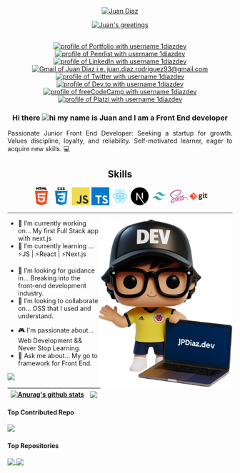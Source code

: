 <!-- <div align="center">
  Juan Diaz Banner
   <a href="https://github.com/JuanPabloDiaz?tab=repositories">
    <img  src="assets/images/logoNoBG_S.png"  width="200px" alt="Logo">
  </a> 
</div> -->

<!-- Typing SVG From: https://git.io/typing-svg -->
<div align="center">
  <p>
    <a href="https://github.com/JuanPabloDiaz">
      <img src="https://readme-typing-svg.demolab.com?font=Fira+Code&size=22&duration=1&pause=1000&center=true&vCenter=true&repeat=false&random=false&width=510&height=25&lines=Juan+Diaz" alt="Juan Diaz"/></a>
  </p>
  
  <p>
    <a href="https://github.com/JuanPabloDiaz">
      <img src="https://readme-typing-svg.demolab.com?font=Fira+Code&size=22&pause=1000&center=true&vCenter=true&random=false&width=550&height=30&lines=Hello+there!;💻+I'm+a+passionate+Front+End+Developer+💻;🚀+Open+Source+Enthusiast+🚀;📚+Always+learning+new+things+📚;⚡+Happy+coding+⚡" alt="Juan's greetings"/></a>
  </p>
</div>

<!-- How To Reach Me -->
<div align="center">
  <!-- <img src="https://api.visitorbadge.io/api/visitors?path=https%3A%2F%2Fgithub.com%2F1diazdev%2F1diazdev&label=VISITORS&labelColor=%23000&countColor=%230A0209" /> -->
  <br>
  <a href="https://www.jpdiaz.dev"><img src="https://img.shields.io/badge/Portfolio-d5d5d5?style=for-the-badge&logo=vercel&logoColor=0A0209" alt="profile of Portfolio with username 1diazdev" /></a>
  <a href="https://peerlist.io/1diazdev"><img src="https://img.shields.io/badge/peerlist-d5d5d5?style=for-the-badge&logo=peerlist&logoColor=0A0209" alt="profile of Peerlist with username 1diazdev" ></a>
  <a href="https://www.linkedin.com/in/1diazdev/"><img src="https://img.shields.io/badge/LinkedIn-d5d5d5?style=for-the-badge&logo=linkedin&logoColor=0A0209" alt="profile of LinkedIn with username 1diazdev" /></a>
  <a href="mailto:juan.diaz.rodriguez93@gmail.com"><img src="https://img.shields.io/badge/Gmail-d5d5d5?style=for-the-badge&logo=gmail&logoColor=0A0209" alt="Gmail of Juan Diaz i.e.   juan.diaz.rodriguez93@gmail.com" /></a>
  <a href="https://twitter.com/1diazdev"><img src="https://img.shields.io/badge/Twitter-d5d5d5?style=for-the-badge&logo=x&logoColor=0A0209" alt="profile of Twitter with username 1diazdev" ></a>
  <a href="https://dev.to/1diazdev"><img src="https://img.shields.io/badge/dev.to-d5d5d5?style=for-the-badge&logo=devdotto&logoColor=0A0209" alt="profile of Dev.to with username 1diazdev" /></a>
  <a href="https://www.freecodecamp.org/1diazdev"><img src="https://img.shields.io/badge/freeCodeCamp-d5d5d5?style=for-the-badge&logo=freecodecamp&logoColor=0A0209" alt="profile of freeCodeCamp with username 1diazdev" /></a>
  <a href="https://platzi.com/p/1diazdev/"><img src="https://img.shields.io/badge/Platzi-d5d5d5?style=for-the-badge&logo=platzi&logoColor=0A0209" alt="profile of Platzi with username 1diazdev" /></a>
</div>

<!-- # Hello 👋 -->

<div align="center">

### Hi there <img src="https://user-images.githubusercontent.com/1303154/88677602-1635ba80-d120-11ea-84d8-d263ba5fc3c0.gif" width="28px" alt="hi"> my name is Juan and I am a Front End developer

</div>

<p align="justify">
Passionate Junior Front End Developer: Seeking a startup for growth. Values discipline, loyalty, and reliability. Self-motivated learner, eager to acquire new skills. 💻</p>

<!-- ### 🎯 Some technologies I use: -->
<div align="center">

<h2 align="center">Skills</h2>
  <!-- <img src="assets/icons/html.svg" width="40" title="HTML"/>
  <img src="assets/icons/css.svg" width="40" title="CSS"/>
  <img src="assets/icons/javascript.svg" width="37" title="JavaScript"/>
  <img src="assets/icons/typescript.svg" width="37" title="TypeScript"/>
  <img src="assets/icons/react.svg" width="40" title="React"/>
  <img src="assets/icons/nextjs.svg" width="40" title="NextJS"/>
  <img src="assets/icons/tailwind.svg" width="40" title="Tailwind"/>
  <img src="assets/icons/sass.svg" width="40" title="sass"/> -->

  <!-- <img src="assets/icons/figma.svg" width="36" title="Figma"/>
  <img src="assets/icons/node.svg" width="45" title="NodeJS"/>
  <img src="assets/icons/express.svg" width="43" title="Express"/>
  <img src="assets/icons/mysql.svg" width="38" title="MySQL"/> -->

<!--
Source: https://rahuldkjain.github.io/gh-profile-readme-generator/
<h3 align="left">Languages and Tools:</h3>
<p align="left"> <a href="https://www.w3schools.com/css/" target="_blank" rel="noreferrer"> <img src="https://raw.githubusercontent.com/devicons/devicon/master/icons/css3/css3-original-wordmark.svg" alt="css3" width="40" height="40"/> </a> <a href="https://www.w3.org/html/" target="_blank" rel="noreferrer"> <img src="https://raw.githubusercontent.com/devicons/devicon/master/icons/html5/html5-original-wordmark.svg" alt="html5" width="40" height="40"/> </a> <a href="https://developer.mozilla.org/en-US/docs/Web/JavaScript" target="_blank" rel="noreferrer"> <img src="https://raw.githubusercontent.com/devicons/devicon/master/icons/javascript/javascript-original.svg" alt="javascript" width="40" height="40"/> </a> <a href="https://jekyllrb.com/" target="_blank" rel="noreferrer"> <img src="https://www.vectorlogo.zone/logos/jekyllrb/jekyllrb-icon.svg" alt="jekyll" width="40" height="40"/> </a> <a href="https://nextjs.org/" target="_blank" rel="noreferrer"> <img src="https://cdn.worldvectorlogo.com/logos/nextjs-2.svg" alt="nextjs" width="40" height="40"/> </a> <a href="https://reactjs.org/" target="_blank" rel="noreferrer"> <img src="https://raw.githubusercontent.com/devicons/devicon/master/icons/react/react-original-wordmark.svg" alt="react" width="40" height="40"/> </a> <a href="https://sass-lang.com" target="_blank" rel="noreferrer"> <img src="https://raw.githubusercontent.com/devicons/devicon/master/icons/sass/sass-original.svg" alt="sass" width="40" height="40"/> </a> <a href="https://tailwindcss.com/" target="_blank" rel="noreferrer"> <img src="https://www.vectorlogo.zone/logos/tailwindcss/tailwindcss-icon.svg" alt="tailwind" width="40" height="40"/> </a> <a href="https://www.typescriptlang.org/" target="_blank" rel="noreferrer"> <img src="https://raw.githubusercontent.com/devicons/devicon/master/icons/typescript/typescript-original.svg" alt="typescript" width="40" height="40"/> </a> </p> -->

<!-- <div align="justify">=

[![HTML](https://img.shields.io/badge/HTML5-E34F26.svg?style=for-the-badge&logo=HTML5&logoColor=white)](https://www.w3schools.com/whatis/whatis_html.asp)
[![CSS](https://img.shields.io/badge/CSS3-1572B6.svg?style=for-the-badge&logo=CSS3&logoColor=white)](https://www.w3schools.com/whatis/whatis_css.asp)
[![Js](https://img.shields.io/badge/JavaScript-F7DF1E.svg?style=for-the-badge&logo=JavaScript&logoColor=black)](https://www.w3schools.com/whatis/whatis_js.asp)
[![React](https://img.shields.io/badge/React-61DAFB.svg?style=for-the-badge&logo=React&logoColor=black)](https://www.w3schools.com/whatis/whatis_react.asp)
[![Tailwind](https://img.shields.io/badge/Tailwind%20CSS-06B6D4.svg?style=for-the-badge&logo=Tailwind-CSS&logoColor=white)](https://tailwindcss.com/)
[![Astro](https://img.shields.io/badge/Astro-BC52EE.svg?style=for-the-badge&logo=Astro&logoColor=white)](https://astro.build/)
[![Git](https://img.shields.io/badge/Git-F05032.svg?style=for-the-badge&logo=Git&logoColor=white)](https://git-scm.com/docs)
[![Markdown](https://img.shields.io/badge/Markdown-000000.svg?style=for-the-badge&logo=Markdown&logoColor=white)](https://www.markdownguide.org/)
[![Jekyll](https://img.shields.io/badge/Jekyll-CC0000.svg?style=for-the-badge&logo=Jekyll&logoColor=white)](https://jekyllrb.com/)
[![Github](https://img.shields.io/badge/GitHub-181717.svg?style=for-the-badge&logo=GitHub&logoColor=white)](https://www.github.com/)
[![WordPress](https://img.shields.io/badge/WordPress-21759B.svg?style=for-the-badge&logo=WordPress&logoColor=white)](https://wordpress.org/documentation/)
[![PHP](https://img.shields.io/badge/PHP-777BB4.svg?style=for-the-badge&logo=PHP&logoColor=white)](https://www.w3schools.com/php/default.asp)

</div> -->

<code><img height="40" src="https://raw.githubusercontent.com/github/explore/80688e429a7d4ef2fca1e82350fe8e3517d3494d/topics/html/html.png"></code>
<code><img height="40" src="https://raw.githubusercontent.com/github/explore/80688e429a7d4ef2fca1e82350fe8e3517d3494d/topics/css/css.png"></code>
<code><img height="40" src="https://raw.githubusercontent.com/github/explore/80688e429a7d4ef2fca1e82350fe8e3517d3494d/topics/javascript/javascript.png"></code>
<code><img height="40" src="https://raw.githubusercontent.com/github/explore/80688e429a7d4ef2fca1e82350fe8e3517d3494d/topics/typescript/typescript.png"></code>
<code><img height="40" src="https://raw.githubusercontent.com/github/explore/80688e429a7d4ef2fca1e82350fe8e3517d3494d/topics/react/react.png"></code>
<code><img src="assets/icons/nextjs.svg" width="40" title="NextJS"/></code>
<code><img height="40" src="https://raw.githubusercontent.com/github/explore/80688e429a7d4ef2fca1e82350fe8e3517d3494d/topics/tailwind/tailwind.png"></code>
<code><img height="40" src="https://raw.githubusercontent.com/github/explore/80688e429a7d4ef2fca1e82350fe8e3517d3494d/topics/sass/sass.png"></code>
<code><img height="40" src="https://raw.githubusercontent.com/github/explore/80688e429a7d4ef2fca1e82350fe8e3517d3494d/topics/git/git.png"></code>

</div>

  <!--   RESOURCES:
  - icons...  https://simpleicons.org/ | https://devicon.dev/ |   https://gist.github.com/rxaviers/7360908
  - Company logos...    https://home.aveek.io/GitHub-Profile-Badges/
  Github Generators....
  https://gprm.itsvg.in/  |  https://rahuldkjain.github.io/gh-profile-readme-generator/

  -->

<hr>

 <a href="https://jpdiaz.dev">
    <img align="right" src="assets/images/avatar.svg" width="300">
  </a>

  <!-- To generate the avatar >> https://designer.microsoft.com/image-creator?p=Funko+figure+of+%5Ban+activity+or+role%5D%2C+%5Bfemale+or+male%5D%2C+called+%5BName%5D%2C+wearing+a+%5Bspecific+clothes+and+glasses%5D%2C+%5Bspecific+hair%5D+and+has+%5Baccessories%5D.+Holding+a+%5Bsomething%5D.+The+Funko+is+displayed+inside+a+Funko+box+with+%5Btext%5D+text+and+%5Blogo%5D+logo+for+the+box%2C+allowing+visibility+of+the+figure%2C+typography%2C+3D+render -->
  <!-- The Prompt I used to generate the avatar:
   Funko figure of Developer, Male, called Juan Diaz, wearing glasses, Colombia Football Shirt and short, has hat facing forward with the text dev on it. Holding a laptop with the screen facing forward, the screen displays the text jpdiaz.dev. Waving of the hand with the other hand. The Funko is displayed with no background. it has a friendly smile. allowing visibility of the figure, typography, 3D render -->

<!-- ## About Me -->

- 📆 I’m currently working on... My first Full Stack app with next.js
- 🌱 I’m currently learning ... ⚡JS | ⚡React | ⚡Next.js
<!-- - | ⚡Vue | ⚡Solid | ⚡Svelte -->
- 🤔 I’m looking for guidance in... Breaking into the front-end development industry.
- 👯 I’m looking to collaborate on... OSS that I used and understand.
<!-- - 🤔 I’m looking for help with... front end. -->
- 🎮 I'm passionate about... Web Development && Never Stop Learning.
- 💬 Ask me about... My go to framework for Front End.
    <!-- - 📫 How to reach me...
      [![](https://img.shields.io/badge/@1diazdev-0A66C2.svg?style=for-the-badge&logo=LinkedIn&logoColor=white)](https://www.linkedin.com/in/1diazdev/)
      [![](https://img.shields.io/badge/@1diazdev-1D9BF0.svg?style=for-the-badge&logo=Twitter&logoColor=white)](https://www.twitter.com/1diazdev)
      [![](https://img.shields.io/badge/Email-fff?style=for-the-badge&logo=Mail.Ru&logoColor=06B6D4)](mailto:juan.diaz93@hotmail.com) -->
    <!-- - 🎓 My Certifications... [![freecodecamp](https://img.shields.io/badge/freeCodeCamp-0A0A23.svg?style=for-the-badge&logo=freeCodeCamp&logoColor=white)](https://www.freecodecamp.org/1diazdev) [![platzi](https://img.shields.io/badge/Platzi_Profile-121f3d?style=for-the-badge&logo=Platzi&logoColor=98CA3F)](https://platzi.com/p/1diazdev/)
    [![](https://img.shields.io/badge/Platzi-98CA3F.svg?style=for-the-badge&logo=Platzi&logoColor=white)](https://platzi.com/) -->

<a href="https://github.com/JuanPabloDiaz?tab=repositories">
<img src="https://streak-stats.demolab.com?user=JuanPabloDiaz&theme=dark&hide_border=true" /></a>

| <a href="https://github.com/JuanPabloDiaz?tab=repositories"><img align="center" src="https://github-readme-stats.vercel.app/api?username=JuanPabloDiaz&show_icons=true&include_all_commits=true&theme=dark&hide_border=true&rank_icon=github" alt="Anurag's github stats" /></a> | <a href="https://github.com/JuanPabloDiaz?tab=repositories"><img align="center" src="https://github-readme-stats.vercel.app/api/top-langs/?username=JuanPabloDiaz&layout=compact&theme=dark&hide=jupyter%20notebook,scss,ruby,shell,python&hide_border=true" /></a> |
| -------------------------------------------------------------------------------------------------------------------------------------------------------------------------------------------------------------------------------------------------------------------------------- | ------------------------------------------------------------------------------------------------------------------------------------------------------------------------------------------------------------------------------------------------------------------- |

#### Top Contributed Repo

![](https://github-contributor-stats.vercel.app/api?username=JuanPabloDiaz&limit=5&combine_all_yearly_contributions=true&theme=dark&hide_border=true)

<!-- ![My GitHub stats](https://github-readme-stats.vercel.app/api?username=JuanPabloDiaz&show_icons=true&theme=dark)

![Top Langs](https://github-readme-stats.vercel.app/api/top-langs/?username=JuanPabloDiaz&layout=compact&hide=jupyter%20notebook,scss,ruby,shell,python&theme=dark) -->

#### Top Repositories

<a href="https://github.com/JuanPabloDiaz/jpdiaz">
<img align="center" src="https://github-readme-stats.vercel.app/api/pin/?username=JuanPabloDiaz&repo=jpdiaz&theme=dark&hide_border=true" />
</a>
<a href="https://github.com/JuanPabloDiaz/freecodecamp">
<img align="center" src="https://github-readme-stats.vercel.app/api/pin/?username=JuanPabloDiaz&repo=freecodecamp&theme=dark&hide_border=true" />
</a>

<!-- ### Others 🎭

```javascript
const JuanDiaz = {
  Root: "Bogota" | "Colombia",
  code: [Javascript, HTML, CSS, Python],
  tools: [React, Redux, Node, Storybook, Styled - Components, Jest, Docker],
  architecture: ["microservices", "event-driven", "design system pattern"],
  techCommunities: {
    Web: Platzi.com,
  },
  challenge: "I am doing the #100DaysOfCode challenge focused on Javascript",
};
``` -->

  <!-- Path: "Charlotte" | "NC", -->

